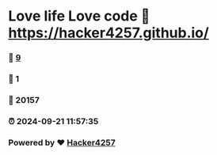 # Love life Love code :link: https://hacker4257.github.io/ 
### :page_facing_up: [9](https://hacker4257.github.io//tag.html) 
### :speech_balloon: 1 
### :hibiscus: 20157 
### :alarm_clock: 2024-09-21 11:57:35 
### Powered by :heart: [Hacker4257](https://hacker4257.github.io)
